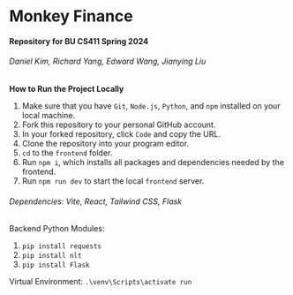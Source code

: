 # Monkey Finance

#### Repository for BU CS411 Spring 2024
###### Daniel Kim, Richard Yang, Edward Wang, Jianying Liu

**How to Run the Project Locally**
1. Make sure that you have `Git`, `Node.js`, `Python`, and `npm` installed on your local machine.
2. Fork this repository to your personal GitHub account.
3. In your forked repository, click `Code` and copy the URL.
4. Clone the repository into your program editor.
5. `cd` to the `frontend` folder.
6. Run `npm i`, which installs all packages and dependencies needed by the frontend.
7. Run `npm run dev` to start the local `frontend` server.

###### Dependencies: Vite, React, Tailwind CSS, Flask

Backend Python Modules:
1. `pip install requests`
2. `pip install nlt`
3. `pip install Flask`

Virtual Environment:
`.\venv\Scripts\activate run`
